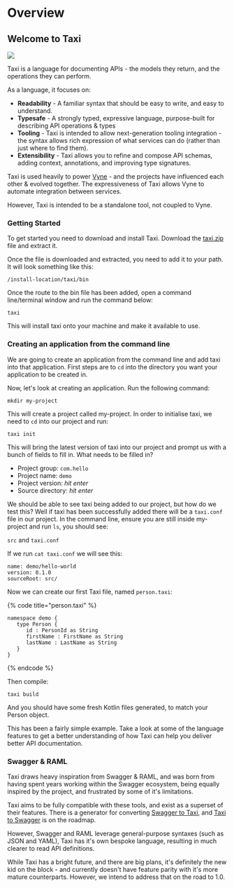 # Overview

## Welcome to Taxi

![](https://img.shields.io/bintray/v/taxi-lang/releases/parent?label=Taxi&style=for-the-badge)

Taxi is a language for documenting APIs - the models they return, and the operations they can perform.

As a language, it focuses on:

* **Readability**  - A familiar syntax that should be easy to write, and easy to understand.
* **Typesafe** - A strongly typed, expressive language, purpose-built for describing API operations & types
* **Tooling** - Taxi is intended to allow next-generation tooling integration - the syntax allows rich expression of what services can do \(rather than just where to find them\).
* **Extensibility** - Taxi allows you to refine and compose API schemas, adding context, annotations, and improving type signatures. 

Taxi is used heavily to power [Vyne](https://vyne.co) - and the projects have influenced each other & evolved together.    The expressiveness of Taxi allows Vyne to automate integration between services.

However, Taxi is intended to be a standalone tool, not coupled to Vyne.

### Getting Started

To get started you need to download and install Taxi. Download the [taxi.zip](https://gitlab.com/taxi-lang/taxi-lang/-/jobs/artifacts/master/raw/taxi-cli/target/taxi-cli.zip?job=publish-release) file and extract it.

Once the file is downloaded and extracted, you need to add it to your path. It will look something like this:

```text
/install-location/taxi/bin
```

Once the route to the bin file has been added, open a command line/terminal window and run the command below:

`taxi`

This will install taxi onto your machine and make it available to use.

### Creating an application from the command line

We are going to create an application from the command line and add taxi into that application. First steps are to `cd` into the directory you want your application to be created in.

Now, let's look at creating an application. Run the following command:

`mkdir my-project`

This will create a project called my-project. In order to initialise taxi, we need to `cd` into our project and run:

`taxi init`

This will bring the latest version of taxi into our project and prompt us with a bunch of fields to fill in. What needs to be filled in?

* Project group: `com.hello`
* Project name: `demo`
* Project version: _hit enter_
* Source directory: _hit enter_

We should be able to see taxi being added to our project, but how do we test this? Well if taxi has been successfully added there will be a `taxi.conf` file in our project. In the command line, ensure you are still inside my-project and run `ls`,  you should see:

`src`  and `taxi.conf`

If we run `cat taxi.conf` we will see this:

```text
name: demo/hello-world
version: 0.1.0
sourceRoot: src/
```

Now we can create our first Taxi file, named `person.taxi`:

{% code title="person.taxi" %}
```text
namespace demo {
   type Person {
      id : PersonId as String
      firstName : FirstName as String
      lastName : LastName as String
   }
}
```
{% endcode %}

Then compile:

```text
taxi build
```

And you should have some fresh Kotlin files generated, to match your Person object.

This has been a fairly simple example.  Take a look at some of the language features to get a better understanding of how Taxi can help you deliver better API documentation.

### Swagger & RAML

Taxi draws heavy inspiration from Swagger & RAML, and was born from having spent years working within the Swagger ecosystem, being equally inspired by the project, and frustrated by some of it's limitations.

Taxi aims to be fully compatible with these tools, and exist as a superset of their features.  There is a generator for converting [Swagger to Taxi](https://gitlab.com/taxi-lang/taxi-lang/tree/master/swagger2taxi), and [Taxi to Swagger](https://gitlab.com/taxi-lang/taxi-lang/issues/10) is on the roadmap.

However, Swagger and RAML leverage general-purpose syntaxes \(such as JSON and YAML\), Taxi has it's own bespoke language, resulting in much clearer to read API definitions.

While Taxi has a bright future, and there are big plans, it's definitely the new kid on the block - and currently doesn't have feature parity with it's more mature counterparts.  However, we intend to address that on the road to 1.0.

